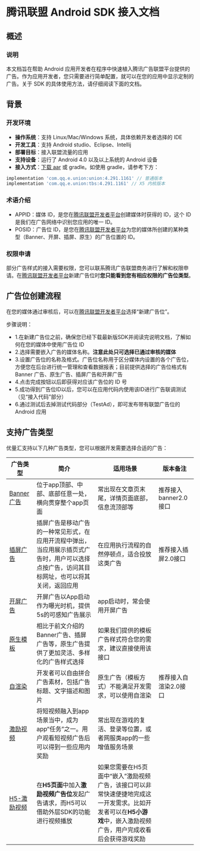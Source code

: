# 腾讯联盟 Android SDK 接入文档

##  概述

### 说明

本文档旨在帮助 Android 应用开发者在程序中快速植入腾讯广告联盟平台提供的广告。作为应用开发者，您只需要进行简单配置，就可以在您的应用中显示定制的广告。关于 SDK 的具体使用方法，请仔细阅读下面的文档。  

## 背景 

### 开发环境

- **操作系统**：支持 Linux/Mac/Windows 系统，具体依赖开发者选择的 IDE  
- **开发工具**：支持 Android studio、Eclipse、Intellij  
- **部署目标**：接入联盟流量的应用   
- **支持设备**：运行了 Android 4.0 以及以上系统的 Android 设备
- **接入方式**：[下载 aar](https://adnet.qq.com/resource/sdk) 或 gradle。如使用 gradle，请参考下方：
```gradle 
implementation 'com.qq.e.union:union:4.291.1161' // 普通版本 
implementation 'com.qq.e.union:tbs:4.291.1161' // X5 内核版本 
```

### 术语介绍

- APPID：媒体 ID，是您在[腾讯联盟开发者平台](http://e.qq.com/dev/index.html)创建媒体时获得的 ID，这个 ID 是我们在广告网络中识别您应用的唯一 ID。  
- POSID：广告位 ID，是您在[腾讯联盟开发者平台](http://e.qq.com/dev/index.html)为您的媒体所创建的某种类型（Banner、开屏、插屏、原生）的广告位置的 ID。

### 权限申请

部分广告样式的接入需要权限，您可以联系腾讯广告联盟商务进行了解和权限申请。在[腾讯联盟开发者平台](http://e.qq.com/dev/)新建广告位时**您只能看到您有相应权限的广告位类型**。

## 广告位创建流程

在您的媒体通过审核后，可以在[腾讯联盟开发者平台](http://e.qq.com/dev/index.html)选择“新建广告位”。

步骤说明：

- 1.在新建广告位之前，确保您已经下载最新版SDK并阅读完说明文档，了解如何在您的媒体中使用广告位 ID
- 2.选择需要嵌入广告的媒体名称。**注意此处只可选择已通过审核的媒体**
- 3.设置广告位的名称及格式。广告位名称用于区分媒体内设置的各个广告位，方便您在后台进行统一管理和查看数据报表；目前提供选择的广告位格式有 Banner 广告、原生广告、插屏广告和开屏广告
- 4.点击完成按钮以后即获得对应该广告位的 ID 号
- 5.成功得到广告位ID以后，您可以在应用代码内使用该ID进行广告联调测试（见“接入代码”部分）
- 6.通过测试后去掉测试代码部分（TestAd），即可发布带有联盟广告位的 Android 应用 

##  支持广告类型
优量汇支持以下几种广告类型，您可以根据开发需要选择合适的广告：

|    广告类型  | 简介  | 适用场景 | 版本备注 |
| ---------- | --- |--- |--- |
| [Banner广告](http://developers.adnet.qq.com/doc/android/union/union_banner2_0) |  位于app顶部、中部、底部任意一处，横向贯穿整个app页面 |常出现在文章页末尾，详情页面底部，信息流顶部等 |推荐接入banner2.0接口  |
| [插屏广告](http://developers.adnet.qq.com/doc/android/union/union_interstitial2_0)   |  插屏广告是移动广告的一种常见形式，在应用开流程中弹出，当应用展示插页式广告时，用户可以选择点按广告，访问其目标网址，也可以将其关闭，返回应用 | 在应用执行流程的自然停顿点，适合投放这类广告  | 推荐接入插屏2.0接口 |
|[开屏广告](http://developers.adnet.qq.com/doc/android/union/union_splash)|开屏广告以App启动作为曝光时机，提供5s的可感知广告展示|app启动时，常会使用开屏广告||
|[原生模板](http://developers.adnet.qq.com/doc/android/union/union_native_express)|相比于前文介绍的Banner广告、插屏广告等，原生广告提供了更加灵活、多样化的广告样式选择|如果我们提供的模板广告样式符合您的需求，建议直接使用该接口||
|[自渲染](http://developers.adnet.qq.com/doc/android/union/union_native2_0)|开发者可以自由拼合广告素材，包括广告标题、文字描述和图片|原生广告（模板方式）不能满足开发需求，可以使用自渲染|推荐接入自渲染2.0接口|
|[激励视频](http://developers.adnet.qq.com/doc/android/union/union_reward_video)|将短视频融入到app场景当中，成为app“任务”之一。用户观看短视频广告后可以得到一些应用内奖励|常出现在游戏的复活、登录等位置，或者网服类app的一些增值服务场景||
|[H5-激励视频](http://developers.adnet.qq.com/doc/android/union/union_h5_reward)|在<b>H5页面</b>中加入<b>激励视频广告位</b>发起广告请求，而H5可以借助外层SDK的功能进行视频播放|如果您需要在H5页面中“嵌入”激励视频广告，该接口可以非常快速便捷地完成这一开发需求。比如开发者可以在<b>H5小游戏</b>中，嵌入激励视频广告，用户完成收看后会获得游戏奖励||
